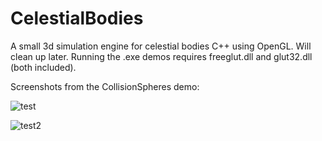 # CelestialBodies
A small 3d simulation engine for celestial bodies C++ using OpenGL. Will clean up later.
Running the .exe demos requires freeglut.dll and glut32.dll (both included).



Screenshots from the CollisionSpheres demo:

![test](http://i.imgur.com/xjDoHnK.png)

![test2](http://i.imgur.com/uF3loxG.png)
